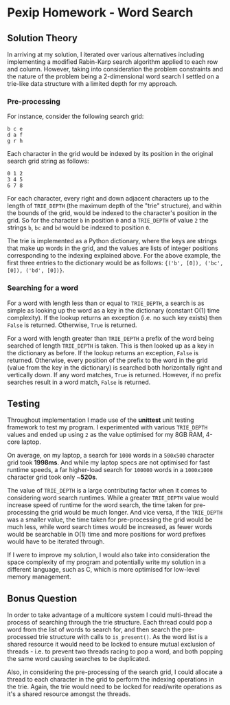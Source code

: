 # Pexip Homework - Word Search
## Solution Theory
In arriving at my solution, I iterated over various alternatives including implementing a modified Rabin-Karp search algorithm applied to each row and column. However, taking into consideration the problem constraints and the nature of the problem being a 2-dimensional word search I settled on a trie-like data structure with a limited depth for my approach.

### Pre-processing
For instance, consider the following search grid:
```
b c e
d a f
g r h
```
Each character in the grid would be indexed by its position in the original search grid string as follows:
```
0 1 2
3 4 5
6 7 8
```
For each character, every right and down adjacent characters up to the length of `TRIE_DEPTH` (the maximum depth of the "trie" structure), and within the bounds of the grid, would be indexed to the character's position in the grid. So for the character `b` in position `0`  and a `TRIE_DEPTH` of value `2` the strings `b`, `bc` and `bd` would be indexed to position `0`.

The trie is implemented as a Python dictionary, where the keys are strings that make up words in the grid, and the values are lists of integer positions corresponding to the indexing explained above. For the above example, the first three entries to the dictionary would be as follows:
`{('b', [0]), ('bc', [0]), ('bd', [0])}`.

### Searching for a word

For a word with length less than or equal to `TRIE_DEPTH`, a search is as simple as looking up the word as a key in the dictionary (constant O(1) time complexity). If the lookup returns an exception (i.e. no such key exists) then `False` is returned. Otherwise, `True` is returned.

For a word with length greater than `TRIE_DEPTH` a prefix of the word being searched of length `TRIE_DEPTH` is taken. This is then looked up as a key in the dictionary as before. If the lookup returns an exception, `False` is returned. Otherwise, every position of the prefix to the word in the grid (value from the key in the dictionary) is searched both horizontally right and vertically down. If any word matches, `True` is returned. However, if no prefix searches result in a word match, `False` is returned.

## Testing

Throughout implementation I made use of the **unittest** unit testing framework to test my program. I experimented with various `TRIE_DEPTH` values and ended up using `2` as the value optimised for my 8GB RAM, 4-core laptop.

On average, on my laptop, a search for `1000` words in a `500x500` character grid took **1998ms**. And while my laptop specs are not optimised for fast runtime speeds, a far higher-load search for `100000` words in a `1000x1000` character grid took only ~**520s**.

The value of `TRIE_DEPTH` is a large contributing factor when it comes to considering word search runtimes. While a greater `TRIE_DEPTH` value would increase speed of runtime for the word search, the time taken for pre-processing the grid would be much longer. And vice versa, if the `TRIE_DEPTH` was a smaller value, the time taken for pre-processing the grid would be much less, while word search times would be increased, as fewer words would be searchable in O(1) time and more positions for word prefixes would have to be iterated through.

If I were to improve my solution, I would also take into consideration the space complexity of my program and potentially write my solution in a different language, such as C, which is more optimised for low-level memory management.

## Bonus Question

In order to take advantage of a multicore system I could multi-thread the process of searching through the trie structure. Each thread could pop a word from the list of words to search for, and then search the pre-processed trie structure with calls to `is_present()`. As the word list is a shared resource it would need to be locked to ensure mutual exclusion of threads - i.e. to prevent two threads racing to pop a word, and both popping the same word causing searches to be duplicated.

Also, in considering the pre-processing of the search grid, I could allocate a thread to each character in the grid to perform the indexing operations in the trie. Again, the trie would need to be locked for read/write operations as it's a shared resource amongst the threads.

